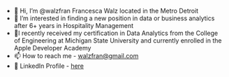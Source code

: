 - 👋 Hi, I’m @walzfran Francesca Walz located in the Metro Detroit
- 👀 I’m interested in finding a new position in data or business analytics after 6+ years in Hospitality Management 
- 🌱I recently received my certification in Data Analytics from the College of Engineering at Michigan State University and currently enrolled in the Apple Developer Academy
- 📫 How to reach me - walzfran@gmail.com
- 💼 LinkedIn Profile - [here](https://www.linkedin.com/in/francesca-walz-7a099594/)

<!---
walzfran/walzfran is a ✨ special ✨ repository because its `README.md` (this file) appears on your GitHub profile.
You can click the Preview link to take a look at your changes.
--->
